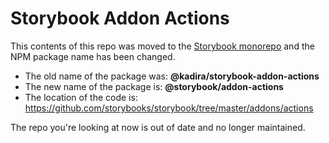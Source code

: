# Storybook Addon Actions

This contents of this repo was moved to the [Storybook monorepo](https://github.com/storybooks/storybook/) and the NPM package name has been changed.

- The old name of the package was: **@kadira/storybook-addon-actions**
- The new name of the package is: **@storybook/addon-actions**
- The location of the code is: https://github.com/storybooks/storybook/tree/master/addons/actions

The repo you're looking at now is out of date and no longer maintained.
